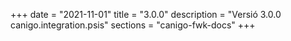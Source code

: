+++
date        = "2021-11-01"
title       = "3.0.0"
description = "Versió 3.0.0 canigo.integration.psis"
sections    = "canigo-fwk-docs"
+++